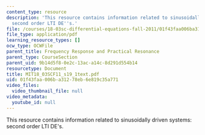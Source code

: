 ```yaml
---
content_type: resource
description: 'This resource contains information related to sinusoidally driven systems:
  second order LTI DE''s.'
file: /courses/18-03sc-differential-equations-fall-2011/01f43faa006ba31278eb6e819c35a771_MIT18_03SCF11_s19_1text.pdf
file_type: application/pdf
learning_resource_types: []
ocw_type: OCWFile
parent_title: Frequency Response and Practical Resonance
parent_type: CourseSection
parent_uid: 9b14d5f8-0e2c-13ac-a14c-8d291d554b14
resourcetype: Document
title: MIT18_03SCF11_s19_1text.pdf
uid: 01f43faa-006b-a312-78eb-6e819c35a771
video_files:
  video_thumbnail_file: null
video_metadata:
  youtube_id: null
---
```

This resource contains information related to sinusoidally driven systems: second order LTI DE's.